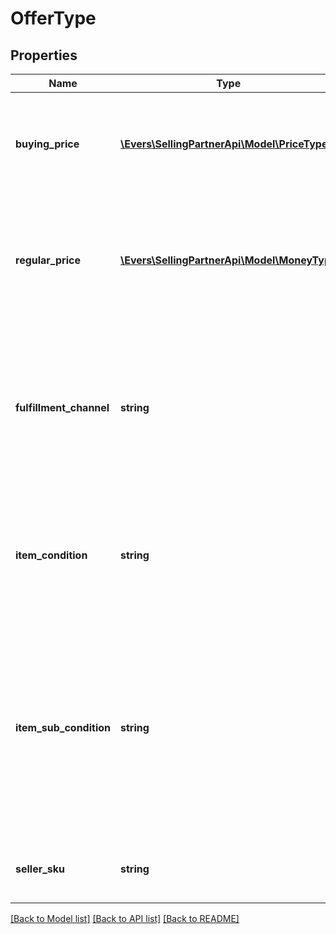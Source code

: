 # OfferType

## Properties
Name | Type | Description | Notes
------------ | ------------- | ------------- | -------------
**buying_price** | [**\Evers\SellingPartnerApi\Model\PriceType**](PriceType.md) | Contains pricing information that includes promotions and contains the shipping cost. | 
**regular_price** | [**\Evers\SellingPartnerApi\Model\MoneyType**](MoneyType.md) | The current price excluding any promotions that apply to the product. Excludes the shipping cost. | 
**fulfillment_channel** | **string** | The fulfillment channel for the offer listing. Possible values:  * Amazon - Fulfilled by Amazon. * Merchant - Fulfilled by the seller. | 
**item_condition** | **string** | The item condition for the offer listing. Possible values: New, Used, Collectible, Refurbished, or Club. | 
**item_sub_condition** | **string** | The item subcondition for the offer listing. Possible values: New, Mint, Very Good, Good, Acceptable, Poor, Club, OEM, Warranty, Refurbished Warranty, Refurbished, Open Box, or Other. | 
**seller_sku** | **string** | The seller stock keeping unit (SKU) of the item. | 

[[Back to Model list]](../README.md#documentation-for-models) [[Back to API list]](../README.md#documentation-for-api-endpoints) [[Back to README]](../README.md)


